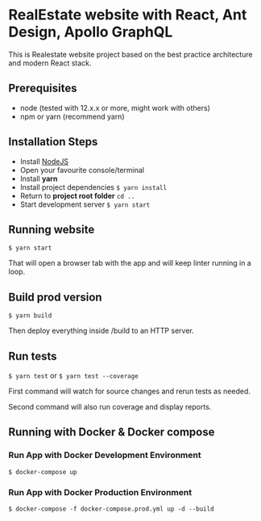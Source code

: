 # RealEstate website with React, Ant Design, Apollo GraphQL

This is Realestate website project based on the best practice architecture and modern React stack.

## Prerequisites

* node (tested with 12.x.x or more, might work with others)
* npm or yarn (recommend yarn)

## Installation Steps

* Install [NodeJS](https://nodejs.org/en/)
* Open your favourite console/terminal
* Install __yarn__ 
* Install project dependencies `$ yarn install`
* Return to __project root folder__ `cd ..`
* Start development server `$ yarn start`

## Running website

`$ yarn start`

That will open a browser tab with the app and will keep linter running in a loop.

## Build prod version

`$ yarn build`

Then deploy everything inside /build to an HTTP server.

## Run tests

`$ yarn test` or `$ yarn test --coverage`

First command will watch for source changes and rerun tests as needed.

Second command will also run coverage and display reports.

## Running with Docker & Docker compose

### Run App with Docker Development Environment

```
$ docker-compose up
```

### Run App with Docker Production Environment

```
$ docker-compose -f docker-compose.prod.yml up -d --build
```
